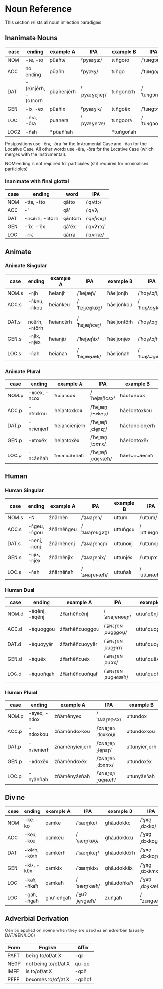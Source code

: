 # Noun Reference

This section relists all noun inflection paradigms

## Inanimate Nouns

|case|ending              | example A | IPA         | example B | IPA        |
|----|------------        |-----------|-------------|-----------|------------|
|NOM | -te, -to           | püañte    | /ˈpyæɴ̥tɛ/   | tuñgoto   | /ˈtuɴgɔtɔ/ |
|ACC | no ending          | püañh     | /ˈpyæɴ̥/     | tuñgo     | /ˈtuɴgɔ/   |
|DAT |-(e)njêrh, -(o)nôrh | püañenjêrh| /ˈpyæɴ̥ɛɲer̥/ | tuñgonôrh | /ˈtuɴgɔnor̥/|
|GEN | -ix, -ëx           | püañix    | /ˈpyæɴ̥ix/   | tuñgoëx   | /ˈtuɴgɔɤx/ |
|LOC | -êra, -ôra         | püañêra   | /ˈpyæɴ̥eræ/  | tuñgoôra  | /ˈtuɴgɔoræ/|
|LOC2| -ñah               |\*püaññah   |  |\*tuñgoñah  |  |

Postpositions use -êra, -ôra for the Instrumental Case and -ñah for the Locative Case.  All other words use -êra, -ôra for the Locative Case (which merges with the Instrumental).

NOM ending is not required for participles (still required for nominalised participles)

### Inanimate with final glottal

|case |ending          | word     | IPA       |
|-----|----------------|----------| --------- |
| NOM | -tte, -tto     | qâtto    | /ˈqʌttɔ/  |
| ACC | -'             | qâ'      | /ˈqʌʔ/    |
| DAT | -ncêrh, -ntôrh | qântôrh  | /ˈqʌɲ̊cer̥/ |
| GEN | -'ix, -'ëx     | qâ'ëx    | /ˈqʌʔɤx/  |
| LOC | -rra           | qârra    | /ˈqʌrræ/  |

## Animate

### Animate Singular

|case |ending          | example A  | IPA         | example B   | IPA          |
|-----|------------    |------------|-------------|-----------  |------------  |
|NOM.s| -njh           | ħeianjh    | /ˈħei̯æɲ̊/    | ħâeljonjh   | /ˈħɑe̯ʎɔɲ̊/    |
|ACC.s| -ñkeu, -ñkou   | ħeiañkeu   | /ˈħei̯æɴ̥køʊ̯/ | ħâeljoñkou  | /ˈħɑe̯ʎɔɴ̥kou̯/ |
|DAT.s| -ncêrh, -ntôrh | ħeiancêrh  | /ˈħei̯æɲ̊cer̥/ | ħâeljontôrh | /ˈħɑe̯ʎɔn̥tor̥/ |
|GEN.s| -njix, -njëx   | ħeianjix   | /ˈħei̯æɲ̊ix/  | ħâeljonjëx  | /ˈħɑe̯ʎɔɲ̊ɤx/  |
|LOC.s| -ñah           | ħeiañaħ    | /ˈħei̯æɴ̥æħ/  | ħâeljoñaħ   | /ˈħɑe̯ʎɔɴ̥æħ/  |

### Animate Plural

|case |ending      | example A   | IPA         | example B   | IPA          |
|-----|------------|------------ |-------------|-----------  |------------  |
|NOM.p|-ncex, -ncox| ħeiancex    | /ˈħei̯æɲ̊cɛx/ | ħâeljoncox  | /ˈħɑe̯ʎɔɲ̊cɔx/ |
|ACC.p|-ntoxkou   |ħeiantoxkou|/ˈħei̯æn̥ˌtɔxkou̯/|ħâeljontoxkou|/ˈħɑe̯ʎɔn̥ˌtɔxkou̯/|
|DAT.p|-ncienjerh|ħeiancienjerh|/ˈħei̯æɲ̊ˌcie̯ɲɛr̥/|ħâeljoncienjerh|/ˈħɑe̯ʎɔɲ̊ˌcie̯ɲɛr̥/|
|GEN.p|-ntoxëx     | ħeiantoxëx  |/ˈħei̯æn̥ˌtɔxɤx/|ħâeljontoxëx|/ˈħɑe̯ʎɔn̥ˌtɔxɤx/|
|LOC.p|-ncâeñaħ   | ħeiancâeñaħ|/ˈħei̯æɲ̊ˌcɑe̯ɴæħ/|ħâeljoncâeñaħ|/ˈħɑe̯ʎɔɲ̊ˌcɑe̯ɴæħ/|

## Human

### Human Singular

|case |ending        | example A  | IPA          | example B | IPA         |
|-----|----------    |------------|--------------|---------  |-----------  |
|NOM.s| -N           | źñärhên    | /ˈʑɴar̥en/    | uttum     | /ˈuttum/    |
|ACC.s| -ñgeu, -ñgou | źñärhêñgeu | /ˈʑɴar̥eɴgøʊ̯/ | uttuñgou  | /ˈuttuɴgou̯/ |
|DAT.s| -nenj, -nonj | źñärhênenj | /ˈʑɴar̥enɛɲ/  | uttunonj  | /ˈuttunɔɲ/  |
|GEN.s| -njix, -njëx | źñärhênjix | /ˈʑɴar̥eɲix/  | uttunjëx  | /ˈuttuɲɤx/  |
|LOC.s| -ñah         | źñärhêñaħ  | /ˈʑɴar̥eɴæħ/  | uttuñaħ   | /ˈuttuɴæħ/  |

### Human Dual

|case |ending   | example A    | IPA             |example B   | IPA            |
|-----|-------- |------------  |--------------   |--------    |-----------     |
|NOM.d|-ñqênj, -ñqënj|źñärhêñqênj|/ˈʑɴar̥eɴɢeɲ/ |uttuñqënj   | /ˈuttuɴɢɤɲ/    |
|ACC.d|-ñquoggou|źñärhêñquoggou|/ˈʑɴar̥eɴˌɢuo̯ggou̯/|uttuñquoggou|/ˈuttuɴˌɢuo̯ggou̯/|
|DAT.d|-ñquoyyër|źñärhêñquoyyër|/ˈʑɴar̥eɴˌɢuo̯ɟɟɤr/|uttuñquoyyër|/ˈuttuɴˌɢuo̯ɟɟɤr/|
|GEN.d|-ñquëx   |źñärhêñquëx   |/ˈʑɴar̥eɴˌɢuɤx/   |uttuñquëx   | /ˈuttuɴˌɢuɤx/  |
|LOC.d|-ñquoñqaħ|źñärhêñquoñqaħ|/ˈʑɴar̥eɴˌɢuo̯ɴɢæħ/|uttuñquoñqaħ|/ˈuttuɴˌɢuo̯ɴɢæħ/|

### Human Plural

|case |ending   | example A      | IPA          | example B | IPA         |
|-----|---------|------------    |--------------|---------  |-----------  |
|NOM.p|-nyex, -ndox|źñärhênyex |/ˈʑɴar̥eɲɟɛx/  | uttundox   | /ˈuttundɔx/    |
|ACC.p|-ndoxkou  |źñärhêndoxkou  |/ˈʑɴar̥enˌdɔxkou̯/|uttundoxkou|/ˈuttunˌdɔxkou̯/|
|DAT.p|-nyienjerh|źñärhênyienjerh|/ˈʑɴar̥eɲˌɟie̯ɲɛr̥/|uttunyienjerh|/ˈuttuɲˌɟie̯ɲɛr̥/|
|GEN.p|-ndoxëx   |źñärhêndoxëx   |/ˈʑɴar̥enˌdɔxɤx/ | uttundoxëx  | /ˈuttunˌdɔxɤx/  |
|LOC.p|-nyâeñaħ  |źñärhênyâeñaħ  |/ˈʑɴar̥eɲˌɟɑe̯ɴæħ/|uttunyâeñaħ|/ˈuttuɲˌɟɑe̯ɴæħ/|

## Divine

|case |ending        | example A| IPA       | example B   | IPA         |
|-----|----------    |---------|------------|---------    |-----------  |
| NOM | -ke, -ko     | qamke   | /ˈɢæm̥kɛ/   | ghâudokko   | /ˈɣɑʊ̯ˌdɔkkɔ/ |
| ACC | -keu, -kou   | qamkeu  | /ˈɢæm̥køʊ̯/  | ghâudokkou  | /ˈɣɑʊ̯ˌdɔkkou̯/ |
| DAT | -kêrh, -kôrh | qamkêrh | /ˈɢæm̥ker̥/  | ghâudokkôrh | /ˈɣɑʊ̯ˌdɔkkor̥/  |
| GEN | -kix, -këx   | qamkix  | /ˈɢæm̥kix/  | ghâudokkëx  | /ˈɣɑʊ̯ˌdɔkkɤx/  |
| LOC | -kaħ, -ñkaħ  | qamkaħ  | /ˈɢæm̥kæħ/  | ghâudoñkaħ  | /ˈɣɑʊ̯ˌdɔɴ̥kæħ/  |
| LOC | -gaħ, -ñgaħ  | ghu'ieñgaħ | /ˈɣuʔˌie̯ɴgæħ/ | zuñgaħ| /ˈˈzuɴgæħ/  |

## Adverbial Derivation

Can be applied on nouns when they are used as an adverbial (usually DAT/GEN/LOC)

|Form|English           |Affix   |
|----|------------------|--------|
|PART|being to/of/at X  | -qo    |
|NEGP|not being to/of/at X| qu-qo  |
|IMPF|is to/of/at X       | -qoñ   |
|PERF|becomes to/of/at X  | -qoñof |
